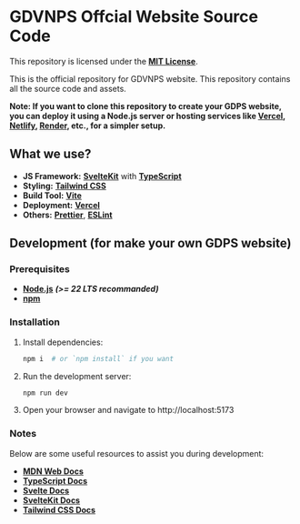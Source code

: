# GDVNPS Offcial Website Source Code

This repository is licensed under the **[MIT License](LICENSE)**.

This is the official repository for GDVNPS website. This repository contains all the source code and assets.

**Note: If you want to clone this repository to create your GDPS website, you can deploy it using a Node.js server or hosting services like **[Vercel](https://vercel.com/)**, **[Netlify](https://www.netlify.com/)**, **[Render](https://render.com/)**, etc., for a simpler setup.**

## What we use?

- **JS Framework:** **[SvelteKit](https://svelte.dev/docs/kit)** with **[TypeScript](https://www.typescriptlang.org/)**
- **Styling:** **[Tailwind CSS](https://tailwindcss.com/)**
- **Build Tool:** **[Vite](https://vite.dev/)**
- **Deployment:** **[Vercel](https://vercel.com/)**
- **Others:** **[Prettier](https://prettier.io/)**, **[ESLint](https://eslint.org/)**
## Development (for make your own GDPS website)

### Prerequisites

- **[Node.js](https://nodejs.org/)** **_(>= 22 LTS recommanded)_**
- **[npm](https://www.npmjs.com/)**

### Installation

1. Install dependencies:

   ```sh
   npm i  # or `npm install` if you want
   ```

2. Run the development server:

   ```sh
   npm run dev
   ```

3. Open your browser and navigate to http://localhost:5173

### Notes

Below are some useful resources to assist you during development:

- **[MDN Web Docs](https://developer.mozilla.org/)**
- **[TypeScript Docs](https://www.typescriptlang.org/docs/)**
- **[Svelte Docs](https://svelte.dev/)**
- **[SvelteKit Docs](https://svelte.dev/docs/kit)**
- **[Tailwind CSS Docs](https://tailwindcss.com/docs/)**
